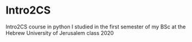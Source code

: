 # Intro2CS
Intro2CS course in python I studied in the first semester of my BSc at the Hebrew University of Jerusalem class 2020 
